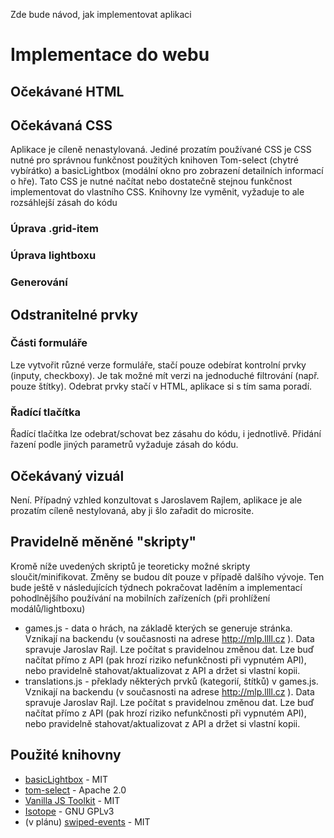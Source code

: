 Zde bude návod, jak implementovat aplikaci

# Implementace do webu

## Očekávané HTML

## Očekávaná CSS
Aplikace je cíleně nenastylovaná. Jediné prozatím používané CSS je CSS nutné pro správnou funkčnost použitých knihoven Tom-select (chytré vybírátko) a basicLightbox (modální okno pro zobrazení detailních informací o hře). Tato CSS je nutné načítat nebo dostatečně stejnou funkčnost implementovat do vlastního CSS. Knihovny lze vyměnit, vyžaduje to ale rozsáhlejší zásah do kódu

### Úprava .grid-item

### Úprava lightboxu

### Generování 


## Odstranitelné prvky

### Části formuláře
Lze vytvořit různé verze formuláře, stačí pouze odebírat kontrolní prvky (inputy, checkboxy). Je tak možné mít verzi na jednoduché filtrování (např. pouze štítky). Odebrat prvky stačí v HTML, aplikace si s tím sama poradí.

### Řadící tlačítka
Řadící tlačítka lze odebrat/schovat bez zásahu do kódu, i jednotlivě. Přidání řazení podle jiných parametrů vyžaduje zásah do kódu.


## Očekávaný vizuál
Není. Případný vzhled konzultovat s Jaroslavem Rajlem, aplikace je ale prozatím cíleně nestylovaná, aby ji šlo zařadit do microsite.


## Pravidelně měněné "skripty"
Kromě níže uvedených skriptů je teoreticky možné skripty sloučit/minifikovat. Změny se budou dít pouze v případě dalšího vývoje. Ten bude ještě v následujících týdnech pokračovat laděním a implementací pohodlnějšího používání na mobilních zařízeních (při prohlížení modálů/lightboxu)

* games.js - data o hrách, na základě kterých se generuje stránka. Vznikají na backendu (v současnosti na adrese http://mlp.llll.cz ). Data spravuje Jaroslav Rajl. Lze počítat s pravidelnou změnou dat. Lze buď načítat přímo z API (pak hrozí riziko nefunkčnosti při vypnutém API), nebo pravidelně stahovat/aktualizovat z API a držet si vlastní kopii.
* translations.js - překlady některých prvků (kategorií, štítků) v games.js. Vznikají na backendu (v současnosti na adrese http://mlp.llll.cz ). Data spravuje Jaroslav Rajl. Lze počítat s pravidelnou změnou dat. Lze buď načítat přímo z API (pak hrozí riziko nefunkčnosti při vypnutém API), nebo pravidelně stahovat/aktualizovat z API a držet si vlastní kopii.


## Použité knihovny
* [basicLightbox](https://github.com/electerious/basicLightbox) - MIT
* [tom-select](https://github.com/orchidjs/tom-select) - Apache 2.0
* [Vanilla JS Toolkit](https://vanillajstoolkit.com/) - MIT
* [Isotope](https://github.com/metafizzy/isotope) - GNU GPLv3
* (v plánu) [swiped-events](https://github.com/john-doherty/swiped-events) - MIT

